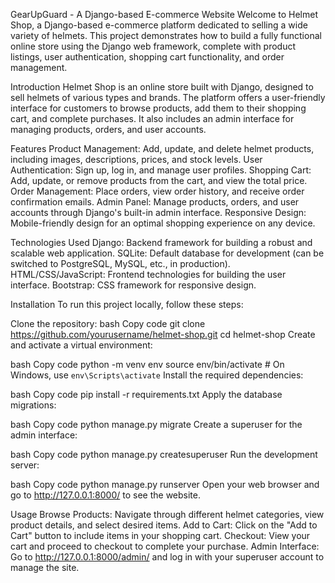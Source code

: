 GearUpGuard - A Django-based E-commerce Website
Welcome to Helmet Shop, a Django-based e-commerce platform dedicated to selling a wide variety of helmets. This project demonstrates how to build a fully functional online store using the Django web framework, complete with product listings, user authentication, shopping cart functionality, and order management.

Introduction
Helmet Shop is an online store built with Django, designed to sell helmets of various types and brands. The platform offers a user-friendly interface for customers to browse products, add them to their shopping cart, and complete purchases. It also includes an admin interface for managing products, orders, and user accounts.


Features
Product Management: Add, update, and delete helmet products, including images, descriptions, prices, and stock levels.
User Authentication: Sign up, log in, and manage user profiles.
Shopping Cart: Add, update, or remove products from the cart, and view the total price.
Order Management: Place orders, view order history, and receive order confirmation emails.
Admin Panel: Manage products, orders, and user accounts through Django's built-in admin interface.
Responsive Design: Mobile-friendly design for an optimal shopping experience on any device.

Technologies Used
Django: Backend framework for building a robust and scalable web application.
SQLite: Default database for development (can be switched to PostgreSQL, MySQL, etc., in production).
HTML/CSS/JavaScript: Frontend technologies for building the user interface.
Bootstrap: CSS framework for responsive design.

Installation
To run this project locally, follow these steps:

Clone the repository:
bash
Copy code
git clone https://github.com/yourusername/helmet-shop.git
cd helmet-shop
Create and activate a virtual environment:

bash
Copy code
python -m venv env
source env/bin/activate  # On Windows, use `env\Scripts\activate`
Install the required dependencies:

bash
Copy code
pip install -r requirements.txt
Apply the database migrations:

bash
Copy code
python manage.py migrate
Create a superuser for the admin interface:

bash
Copy code
python manage.py createsuperuser
Run the development server:

bash
Copy code
python manage.py runserver
Open your web browser and go to http://127.0.0.1:8000/ to see the website.

Usage
Browse Products: Navigate through different helmet categories, view product details, and select desired items.
Add to Cart: Click on the "Add to Cart" button to include items in your shopping cart.
Checkout: View your cart and proceed to checkout to complete your purchase.
Admin Interface: Go to http://127.0.0.1:8000/admin/ and log in with your superuser account to manage the site.
